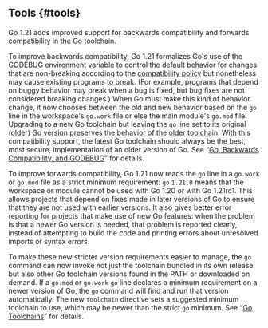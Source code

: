 ## Tools {#tools}

Go 1.21 adds improved support for backwards compatibility and forwards compatibility
in the Go toolchain.

<!-- https://go.dev/issue/56986 -->
To improve backwards compatibility, Go 1.21 formalizes
Go's use of the GODEBUG environment variable to control
the default behavior for changes that are non-breaking according to the
[compatibility policy](/doc/go1compat)
but nonetheless may cause existing programs to break.
(For example, programs that depend on buggy behavior may break
when a bug is fixed, but bug fixes are not considered breaking changes.)
When Go must make this kind of behavior change,
it now chooses between the old and new behavior based on the
`go` line in the workspace's `go.work` file
or else the main module's `go.mod` file.
Upgrading to a new Go toolchain but leaving the `go` line
set to its original (older) Go version preserves the behavior of the older
toolchain.
With this compatibility support, the latest Go toolchain should always
be the best, most secure, implementation of an older version of Go.
See “[Go, Backwards Compatibility, and GODEBUG](/doc/godebug)” for details.

<!-- https://go.dev/issue/57001 -->
To improve forwards compatibility, Go 1.21 now reads the `go` line
in a `go.work` or `go.mod` file as a strict
minimum requirement: `go` `1.21.0` means
that the workspace or module cannot be used with Go 1.20 or with Go 1.21rc1.
This allows projects that depend on fixes made in later versions of Go
to ensure that they are not used with earlier versions.
It also gives better error reporting for projects that make use of new Go features:
when the problem is that a newer Go version is needed,
that problem is reported clearly, instead of attempting to build the code
and printing errors about unresolved imports or syntax errors.

To make these new stricter version requirements easier to manage,
the `go` command can now invoke not just the toolchain
bundled in its own release but also other Go toolchain versions found in the PATH
or downloaded on demand.
If a `go.mod` or `go.work` `go` line
declares a minimum requirement on a newer version of Go, the `go`
command will find and run that version automatically.
The new `toolchain` directive sets a suggested minimum toolchain to use,
which may be newer than the strict `go` minimum.
See “[Go Toolchains](/doc/toolchain)” for details.
